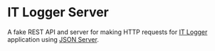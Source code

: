 # IT Logger Server

A fake REST API and server for making HTTP requests for [IT Logger]() application using [JSON Server](https://www.npmjs.com/package/json-server).
